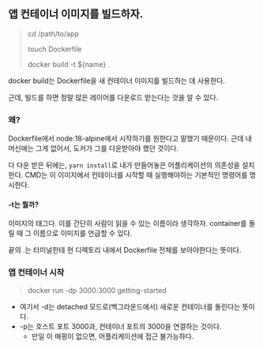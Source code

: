 ## 앱 컨테이너 이미지를 빌드하자.
> cd /path/to/app
> 
> touch Dockerfile
> 
> docker build -t ${name} .

docker build는 Dockerfile을 새 컨테이너 이미지를 빌드하는 데 사용한다. 

근데, 빌드를 하면 정말 많은 레이어를 다운로드 받는다는 것을 알 수 있다. 

### 왜?
Dockerfile에서 node:18-alpine에서 시작하기를 원한다고 말했기 때문이다.
근데 내 머신에는 그게 없어서, 도커가 그를 다운받아야 했던 것이다.

다 다운 받은 뒤에는, `yarn install`로 내가 만들어놓은 어플리케이션의 의존성을 설치한다. 
CMD는 이 이미지에서 컨테이너를 시작할 때 실행해야하는 기본적인 명령어를 명시한다. 

#### -t는 뭘까? 
이미지의 태그다. 이를 간단히 사람이 읽을 수 있는 이름이라 생각하자.
container를 돌릴 때 그 이름으로 이미지를 언급할 수 있다. 

끝의 .는 터미널한테 현 디렉토리 내에서 Dockerfile 전체를 보아야한다는 뜻이다. 

### 앱 컨테이너 시작
> docker run -dp 3000:3000 getting-started

- 여기서 -d는 detached 모드로(백그라운드에서) 새로운 컨테이너를 돌린다는 뜻이다.
- -p는 호스트 포트 3000과, 컨테이너 포트의 3000을 연결하는 것이다.
  - 만일 이 매핑이 없으면, 어플리케이션에 접근 불가능하다.

